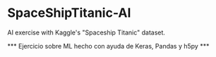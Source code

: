# SpaceShipTitanic-AI
AI exercise with Kaggle's "Spaceship Titanic" dataset.



*** Ejercicio sobre ML hecho con ayuda de Keras, Pandas y h5py ***
